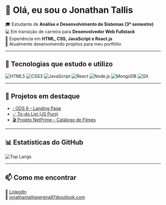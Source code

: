 # 👋 Olá, eu sou o Jonathan Tallis

🎓 Estudante de **Análise e Desenvolvimento de Sistemas (3º semestre)**  
💻 Em transição de carreira para **Desenvolvedor Web Fullstack**  
🚀 Experiência em **HTML, CSS, JavaScript e React.js**  
🌱 Atualmente desenvolvendo projetos para meu portfólio  

---

## 🚀 Tecnologias que estudo e utilizo

![HTML5](https://img.shields.io/badge/HTML5-E34F26?style=for-the-badge&logo=html5&logoColor=white)
![CSS3](https://img.shields.io/badge/CSS3-1572B6?style=for-the-badge&logo=css3&logoColor=white)
![JavaScript](https://img.shields.io/badge/JavaScript-F7DF1E?style=for-the-badge&logo=javascript&logoColor=black)
![React](https://img.shields.io/badge/React-20232A?style=for-the-badge&logo=react&logoColor=61DAFB)
![Node.js](https://img.shields.io/badge/Node.js-43853D?style=for-the-badge&logo=node.js&logoColor=white)
![MongoDB](https://img.shields.io/badge/MongoDB-4EA94B?style=for-the-badge&logo=mongodb&logoColor=white)
![Git](https://img.shields.io/badge/Git-F05032?style=for-the-badge&logo=git&logoColor=white)

---

## 📂 Projetos em destaque

- [💧 ODS 6 – Landing Page](https://jonathantallis.github.io/ods6-landing-page/)  
- [✅ To-do List (JS Puro)](https://jonathantallis.github.io/to-do-List/)  
- [🎬 Projeto NetPrime – Catálogo de Filmes](https://jonathantallis.github.io/netprime/)  

---

## 📊 Estatísticas do GitHub

![Top Langs](https://github-readme-stats.vercel.app/api/top-langs/?username=JonathanTallis&layout=compact&theme=radical)

---

## 📫 Como me encontrar

🔗 [LinkedIn](https://www.linkedin.com/in/jonathantallis)  
📧 jonathantallispereira97@outlook.com  

